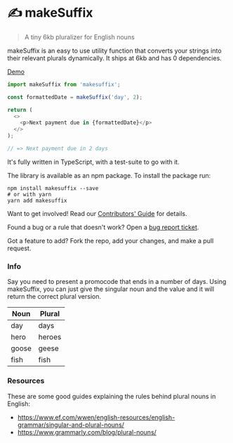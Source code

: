 # ✍ makeSuffix

> A tiny 6kb pluralizer for English nouns

makeSuffix is an easy to use utility function that converts your strings into their relevant plurals dynamically. It ships at 6kb and has 0 dependencies.

[Demo](https://codesandbox.io/s/makesuffix-demo-xkgd1?file=/src/App.js)

```javascript
import makeSuffix from 'makesuffix';

const formattedDate = makeSuffix('day', 2);

return (
  <>
    <p>Next payment due in {formattedDate}</p>
  </>
);

// => Next payment due in 2 days
```

It's fully written in TypeScript, with a test-suite to go with it.

The library is available as an npm package. To install the package run:

```
npm install makesuffix --save
# or with yarn
yarn add makesuffix
```

Want to get involved! Read our [Contributors' Guide](./CONTRIBUTING.md) for details.

Found a bug or a rule that doesn't work? Open a [bug report ticket](https://github.com/kwaimind/makeSuffix/issues/new/choose).

Got a feature to add? Fork the repo, add your changes, and make a pull request.

### Info

Say you need to present a promocode that ends in a number of days. Using makeSuffix, you can just give the singular noun and the value and it will return the correct plural version.

| Noun  | Plural |
| ----- | ------ |
| day   | days   |
| hero  | heroes |
| goose | geese  |
| fish  | fish   |

### Resources

These are some good guides explaining the rules behind plural nouns in English:

- https://www.ef.com/wwen/english-resources/english-grammar/singular-and-plural-nouns/
- https://www.grammarly.com/blog/plural-nouns/
